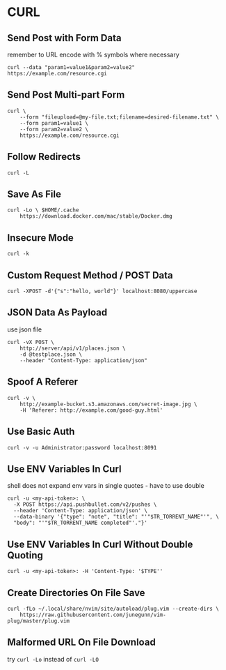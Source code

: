 # CURL

## Send Post with Form Data

remember to URL encode with % symbols where necessary

```console
curl --data "param1=value1&param2=value2" https://example.com/resource.cgi
```

## Send Post Multi-part Form

```console
curl \
    --form "fileupload=@my-file.txt;filename=desired-filename.txt" \
    --form param1=value1 \
    --form param2=value2 \
    https://example.com/resource.cgi
```

## Follow Redirects

```console
curl -L
```

## Save As File

```console
curl -Lo \ $HOME/.cache
    https://download.docker.com/mac/stable/Docker.dmg
```

## Insecure Mode

```console
curl -k
```

## Custom Request Method / POST Data

```console
curl -XPOST -d'{"s":"hello, world"}' localhost:8080/uppercase
```

## JSON Data As Payload

use json file

```console
curl -vX POST \
    http://server/api/v1/places.json \
    -d @testplace.json \
    --header "Content-Type: application/json"
```

## Spoof A Referer

```console
curl -v \
    http://example-bucket.s3.amazonaws.com/secret-image.jpg \
    -H 'Referer: http://example.com/good-guy.html'
```

## Use Basic Auth

```console
curl -v -u Administrator:password localhost:8091
```

## Use ENV Variables In Curl

shell does not expand env vars in single quotes - have to use double

```console
curl -u <my-api-token>: \
  -X POST https://api.pushbullet.com/v2/pushes \
  --header 'Content-Type: application/json' \
  --data-binary '{"type": "note", "title": "'"$TR_TORRENT_NAME"'", \
  "body": "'"$TR_TORRENT_NAME completed"'."}'
```

## Use ENV Variables In Curl Without Double Quoting

```console
curl -u <my-api-token>: -H 'Content-Type: '$TYPE''
```

## Create Directories On File Save

```console
curl -fLo ~/.local/share/nvim/site/autoload/plug.vim --create-dirs \
    https://raw.githubusercontent.com/junegunn/vim-plug/master/plug.vim
```

## Malformed URL On File Download

try `curl -Lo` instead of `curl -LO`
